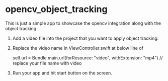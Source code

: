 # opencv_object_tracking

This is just a simple app to showcase the opencv integration along with the object tracking.

1. Add a video file into the project that you want to apply object tracking.

2. Replace the video name in ViewController.swift at below line of 

    self.url = Bundle.main.url(forResource: "video", withExtension: "mp4") // replace your file name with video

3. Run your app and hit start button on the screen.
